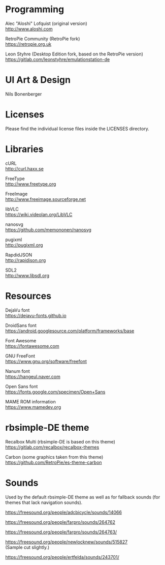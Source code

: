 Programming
===========

Alec "Aloshi" Lofquist (original version) \
http://www.aloshi.com

RetroPie Community (RetroPie fork) \
https://retropie.org.uk

Leon Styhre (Desktop Edition fork, based on the RetroPie version) \
https://gitlab.com/leonstyhre/emulationstation-de


UI Art & Design
===============

Nils Bonenberger


Licenses
========

Please find the individual license files inside the LICENSES directory.


Libraries
=========

cURL \
http://curl.haxx.se

FreeType \
http://www.freetype.org

FreeImage \
http://www.freeimage.sourceforge.net

libVLC \
https://wiki.videolan.org/LibVLC

nanosvg \
https://github.com/memononen/nanosvg

pugixml \
http://pugixml.org

RapdidJSON \
http://rapidjson.org

SDL2 \
http://www.libsdl.org


Resources
=========

DejaVu font \
https://dejavu-fonts.github.io

DroidSans font \
https://android.googlesource.com/platform/frameworks/base

Font Awesome \
https://fontawesome.com

GNU FreeFont \
https://www.gnu.org/software/freefont

Nanum font \
https://hangeul.naver.com

Open Sans font \
https://fonts.google.com/specimen/Open+Sans

MAME ROM information \
https://www.mamedev.org


rbsimple-DE theme
=================

Recalbox Multi (rbsimple-DE is based on this theme) \
https://gitlab.com/recalbox/recalbox-themes

Carbon (some graphics taken from this theme) \
https://github.com/RetroPie/es-theme-carbon


Sounds
======

Used by the default rbsimple-DE theme as well as for fallback sounds (for themes that lack navigation sounds).

https://freesound.org/people/adcbicycle/sounds/14066

https://freesound.org/people/farpro/sounds/264762

https://freesound.org/people/farpro/sounds/264763/

https://freesound.org/people/newlocknew/sounds/515827 \
(Sample cut slightly.)

https://freesound.org/people/ertfelda/sounds/243701/
